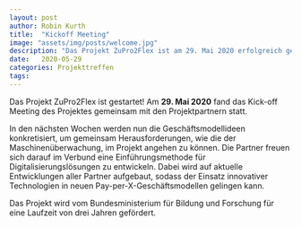 ```yaml
---
layout: post
author: Robin Kurth
title:  "Kickoff Meeting"
image: "assets/img/posts/welcome.jpg"
description: "Das Projekt ZuPro2Flex ist am 29. Mai 2020 erfolgreich gestartet."
date:   2020-05-29
categories: Projekttreffen
tags:
---
```


Das Projekt ZuPro2Flex ist gestartet! Am **29. Mai 2020** fand das Kick-off Meeting des Projektes gemeinsam mit den Projektpartnern statt.

In den nächsten Wochen werden nun die Geschäftsmodellideen konkretisiert, um gemeinsam Herausforderungen, wie die der Maschinenüberwachung, im Projekt angehen zu können. Die Partner freuen sich darauf im Verbund eine Einführungsmethode für Digitalisierungslösungen zu entwickeln. Dabei wird auf aktuelle Entwicklungen aller Partner aufgebaut, sodass der Einsatz innovativer Technologien in neuen Pay-per-X-Geschäftsmodellen gelingen kann.

Das Projekt wird vom Bundesministerium für Bildung und Forschung für eine Laufzeit von drei Jahren gefördert.
